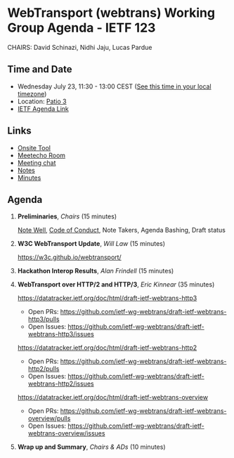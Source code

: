 # WebTransport (webtrans) Working Group Agenda - IETF 123

CHAIRS: David Schinazi, Nidhi Jaju, Lucas Pardue

## Time and Date

* Wednesday July 23, 11:30 - 13:00 CEST ([See this time in your local timezone](https://www.timeanddate.com/worldclock/fixedtime.html?msg=WEBTRANS+at+IETF+123&iso=20250723T1130&p1=141&ah=1&am=30))
* Location: [Patio 3](https://datatracker.ietf.org/meeting/123/floor-plan?room=patio-3)
* [IETF Agenda Link](https://datatracker.ietf.org/meeting/123/agenda/?show=webtrans)

## Links

* [Onsite Tool](https://meetings.conf.meetecho.com/onsite123/?group=webtrans&short=webtrans&item=1)
* [Meetecho Room](https://meetings.conf.meetecho.com/ietf123/?group=webtrans&short=webtrans&item=1)
* [Meeting chat](https://zulip.ietf.org/#narrow/stream/webtrans)
* [Notes](https://notes.ietf.org/notes-ietf-123-webtrans)
* [Minutes](https://datatracker.ietf.org/doc/minutes-123-webtrans/)

## Agenda

1. **Preliminaries**, _Chairs_ (15 minutes)

   [Note Well](https://www.ietf.org/about/note-well/), [Code of Conduct](https://www.rfc-editor.org/rfc/rfc7154.html), Note Takers, Agenda Bashing, Draft status

2. **W3C WebTransport Update**, _Will Law_ (15 minutes)

   https://w3c.github.io/webtransport/

3. **Hackathon Interop Results**, _Alan Frindell_ (15 minutes)

4. **WebTransport over HTTP/2 and HTTP/3**, _Eric Kinnear_ (35 minutes)
   
   https://datatracker.ietf.org/doc/html/draft-ietf-webtrans-http3
   - Open PRs: https://github.com/ietf-wg-webtrans/draft-ietf-webtrans-http3/pulls
   - Open Issues: https://github.com/ietf-wg-webtrans/draft-ietf-webtrans-http3/issues

   https://datatracker.ietf.org/doc/html/draft-ietf-webtrans-http2
   - Open PRs: https://github.com/ietf-wg-webtrans/draft-ietf-webtrans-http2/pulls
   - Open Issues: https://github.com/ietf-wg-webtrans/draft-ietf-webtrans-http2/issues

   https://datatracker.ietf.org/doc/html/draft-ietf-webtrans-overview
   - Open PRs: https://github.com/ietf-wg-webtrans/draft-ietf-webtrans-overview/pulls
   - Open Issues: https://github.com/ietf-wg-webtrans/draft-ietf-webtrans-overview/issues

5. **Wrap up and Summary**, _Chairs & ADs_ (10 minutes)
